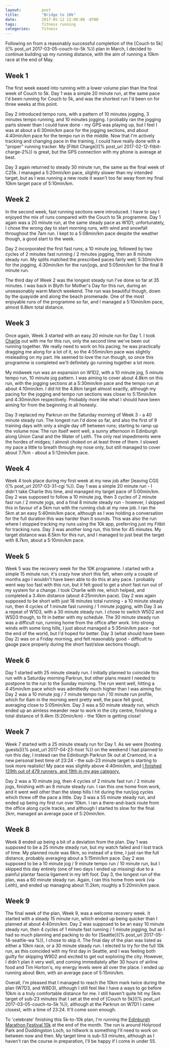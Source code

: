 ```yaml
---
layout:         post
title:          "Bridge to 10k"
date:           2017-05-12 12:00:00 -0700
tags:           fitness running
categories:     fitness
---
```


Following on from a reasonably successful completion of the [Couch to 5k]({% post_url 2017-03-05-couch-to-5k %}) plan in March, I decided to continue building up my running distance, with the aim of running a 10km race at the end of May.

<!-- Read More -->

## Week 1

The first week eased into running with a lower volume plan than the final week of Couch to 5k. Day 1 was a simple 20 minute run, at the same pace I'd been running for Couch to 5k, and was the shortest run I'd been on for three weeks at this point. 

Day 2 introduced tempo runs, with a pattern of 10 minutes jogging, 3 minutes tempo running, and 10 minutes jogging. I probably ran the jogging parts slower than I could have done - my GPS was playing up, but I feel I was at about a 6:30min/km pace for the jogging sections, and about 4:40min/km pace for the tempo run in the middle. Now that I'm actively tracking and changing pace in the training, I could have really done with a "proper" running tracker. My [Fitbit Charge]({% post_url 2017-02-12-fitbit-charge-2%}) is great, but the GPS connection with my phone is average at best. 

Day 3 again returned to steady 30 minute run, the same as the final week of C25k. I managed a 5:20min/km pace, slightly slower than my intended target, but as I was running a new route it wasn't too far away from my final 10km target pace of 5:10min/km.

## Week 2

In the second week, fast running sections were introduced. I have to say I enjoyed the mix of runs compared with the Couch to 5k programme. Day 1 again was a 20 minute run, at the same steady pace as W1D1; unfortunately, I chose the wrong day to start morning runs, with wind and snowfall throughout the 7am run. I kept to a 5:08min/km pace despite the weather though, a good start to the week. 

Day 2 incorporated the first fast runs; a 10 minute jog, followed by two cycles of 2 minutes fast running / 2 minutes jogging, then an 8 minute steady run. My splits matched the prescribed paces fairly well; 5:30min/km for the jogging, 4:30min/km for the run/jogs, and 5:05min/km for the final 8 minute run. 

The third day of Week 2 was the longest steady run I've done so far at 35 minutes. I was back in Blyth for Mother's Day for this run, during an unseasonably warm March weekend. The run was beautiful though, down by the quayside and along the beach promenade. One of the most enjoyable runs of the programme so far, and I managed a 5:10min/km pace, almost 6.8km total distance.

## Week 3

Once again, Week 3 started with an easy 20 minute run for Day 1. I took [Charlie][charlie-blog-posts] out with me for this run, only the second time we've been out running together. We really need to work on his pacing; he was practically dragging me along for a lot of it, so the 4:55min/km pace was slightly misleading on my part. He seemed to love the run though, so once this programme is completed we'll definitely go running together a lot more. 

My midweek run was an expansion on W1D2, with a 10 minute jog, 5 minute tempo run, 10 minute jog pattern. I was aiming to cover about 4.8km on this run, with the jogging sections at a 5:30min/km pace and the tempo run at about 4:10min/km. I did hit the 4.8km target almost exactly, although my pacing for the jogging and tempo run sections was closer to 5:15min/km and 4:30min/km respectively. Probably more like what I should have been aiming for from the beginning in all honesty.

Day 3 replaced my Parkrun on the Saturday morning of Week 3 - a 40 minute steady run. The longest run I'd done so far, and also the first of 9 training days with only a single day off between runs; starting to ramp up the volume now. The run itself went well, a sunny afternoon in Edinburgh along Union Canal and the Water of Leith. The only real impediments were the hordes of midges; I almost choked on at least three of them. I slowed my pace a little to breath through my nose only, but still managed to cover about 7.7km - about a 5:12min/km pace.

## Week 4

Week 4 took place during my first week at my new job after [leaving CGI]({% post_url 2017-03-31-cgi %}). Day 1 was a simple 20 minute run - I didn't take Charlie this time, and managed my target pace of 5:00min/km. Day 2 was supposed to follow a 10 minute jog, then 3 cycles of 2 minute fast run / 2 minute jogs, and a final 8 minute steady run - however, I skipped this in favour of a 5km run with the running club at my new job. I ran the 5km at an easy 5:40min/km pace, although as I was holding a conversation for the full duration this was harder than it sounds. This was also the run where I stopped tracking my runs using the 10k app, preferring just my Fitbit for tracking runs. Day 3 was another long run, this time for 45 minutes. My target distance was 8.5km for this run, and I managed to just beat the target with 8.7km, about a 5:10min/km pace.

## Week 5

Week 5 was the recovery week for the 10K programme. I started with a simple 15 minute run; it's crazy how short this felt, when only a couple of months ago I wouldn't have been able to do this at any pace. I probably went way too fast with this run, but it felt good to get a short fast run out of my system for a change. I took Charlie with me, which helped, and completed a 3.4km distance (about 4:25min/km pace). Day 2 was again supposed to be short with just 18 minutes total running - a 10 minute steady run, then 4 cycles of 1 minute fast running / 1 minute jogging, with Day 3 as a repeat of W1D3, with a 30 minute steady run. I chose to switch W5D2 and W5D3 though, to fit in better with my schedule. The 30 minute steady run was a difficult run, running home from the office after work. Into strong winds with some long hills, I just about managed a 5:35min/km pace - not the end of the world, but I'd hoped for better. Day 3 (what should have been Day 2) was on a Friday morning, and felt reasonably good - difficult to gauge pace properly during the short fast/slow sections though.

## Week 6

Day 1 started with 25 minute steady run. I initially planned to coincide this run with a Saturday morning Parkrun, but other plans meant I needed to postpone to the run to the Sunday morning. The run went well, hitting a 4:45min/km pace which was admittedly much higher than I was aiming for. Day 2 was a 10 minute jog / 7 minute tempo run / 10 minute run profile, which for 6am in the morning went pretty well, the pace felt good, averaging close to 5:05min/km. Day 3 was a 50 minute steady run, which ended up an aimless meander near to work in the city centre, finishing a total distance of 9.4km (5:20min/km) - the 10km is getting close!

## Week 7

Week 7 started with a 25 minute steady run for Day 1. As we were [hosting guests]({% post_url 2017-04-23-host %}) on the weekend I had planned to run this day, I instead ran the Edinburgh Parkrun 5k out at Cramond, in a new personal best time of 23:24 - the sub-23 minute target is starting to look more realistic! My pace was slightly above 4:40min/km, and [I finished 129th out of 479 runners, and 19th in my age category.][parkrun-391-results]

Day 2 was a 10 minute jog, then 4 cycles of 2 minute fast run / 2 minute jogs, finishing with an 8 minute steady run. I ran this one home from work, and it went well other than the steep hills I hit during the run/jog cycles which threw off the pace a little. Day 3 was a 55 minute steady run, and ended up being my first run over 10km. I ran a there-and-back route from the office along cycle tracks, and although I started to slow for the final 2km, managed an average pace of 5:20min/km.

## Week 8

Week 8 ended up being a bit of a deviation from the plan. Day 1 was supposed to be a 25 minute steady run, but my watch failed and I lost track of time. My planned route was 6km, so instead of a time, I just ran the full distance, probably averaging about a 5:15min/km pace. Day 2 was supposed to be a 10 minute jog / 9 minute tempo run / 10 minute run, but I skipped this day entirely (one of two days I ended up missing) due to a painful plantar fascia ligament in my left foot. Day 3, the longest run of the plan, was a 60 minute steady run. Again, I ran this home from work (via Leith), and ended up managing about 11.2km; roughly a 5:20min/km pace.

## Week 9

The final week of the plan, Week 9, was a welcome recovery week. It started with a steady 15 minute run, which ended up being quicker than I planned at about 4:40min/km. Day 2 was supposed to be an easy 10 minute steady run, then 4 cycles of 1 minute fast running / 1 minute jogging, but as I had so much planning and packing to do for [Seattle]({% post_url 2017-05-14-seattle-wa %}), I chose to skip it. The final day of the plan was listed as either a 10km race, or a 30 minute steady run. I elected to try for the full 10k run, as this coincided with my first day in Seattle, and I was feeling both guilty for skipping W9D2 and excited to get out exploring the city. However, I didn't plan it very well, and coming immediately after 30 hours of airline food and Tim Horton's, my energy levels were all over the place. I ended up running about 8km, with an average pace of 5:15min/km.

Overall, I'm pleased that I managed to reach the 10km mark twice during the plan (W7D3, and W8D3), although I still feel like I have a ways to go before 10km is a truly comfortable distance for me. I still haven't quite hit my 5km target of sub-23 minutes that I set at the end of [Couch to 5k]({% post_url 2017-03-05-couch-to-5k %}), although at the Parkrun on W7D1 I came closest, with a time of 23:24. It'll come soon enough.

To 'celebrate' finishing this 5k-to-10k plan, I'm running the [Edinburgh Marathon Festival 10k][emf-10k] at the end of the month. The run is around Holyrood Park and Duddingston Loch, so hillwork is something I'll need to work on between now and then. My target time is sub-53 minutes, although as I haven't ran the course in preparation, I'll be happy if I come in under 55.

[charlie-blog-posts]: http://blog.camerondoyle.co.uk/#charlie
[parkrun-391-results]: http://www.parkrun.org.uk/edinburgh/results/weeklyresults/?runSeqNumber=391
[emf-10k]: https://www.edinburghmarathon.com/events/10k/